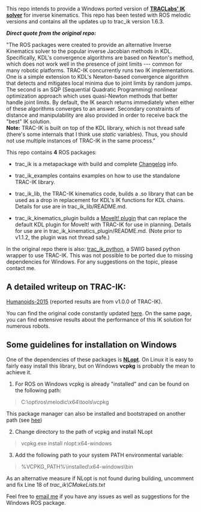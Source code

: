 This repo intends to provide a Windows ported version of [**TRACLabs' IK solver**](https://bitbucket.org/traclabs/trac_ik/src/master/) for inverse kinematics. This repo has been tested with ROS melodic versions and contains all the updates up to trac_ik version 1.6.3. 

***Direct quote from the original repo:***

"The ROS packages were created to provide an alternative
Inverse Kinematics solver to the popular inverse Jacobian methods in KDL.
Specifically, KDL's convergence algorithms are based on Newton's method, which
does not work well in the presence of joint limits --- common for many robotic
platforms.  TRAC-IK concurrently runs two IK implementations.  One is a simple
extension to KDL's Newton-based convergence algorithm that detects and
mitigates local minima due to joint limits by random jumps.  The second is an
SQP (Sequential Quadratic Programming) nonlinear optimization approach which
uses quasi-Newton methods that better handle joint limits.  By default, the IK
search returns immediately when either of these algorithms converges to an
answer.  Secondary constraints of distance and manipulability are also provided 
in order to receive back the "best" IK solution.  
**Note:** TRAC-IK is built on top of the KDL library, which is not thread safe (there's some internals that I think use _static_ variables).  Thus, you should not use multiple instances of TRAC-IK in the same process."

This repo contains **4** ROS packages:

- trac\_ik is a metapackage with build and complete [Changelog](https://bitbucket.org/traclabs/trac_ik/src/HEAD/trac_ik/CHANGELOG.rst) info.

- trac\_ik\_examples contains examples on how to use the standalone TRAC-IK library.

- trac\_ik\_lib, the TRAC-IK kinematics code,
builds a .so library that can be used as a drop in replacement for KDL's IK
functions for KDL chains. Details for use are in trac\_ik\_lib/README.md.

- trac\_ik\_kinematics\_plugin builds a [MoveIt! plugin](http://moveit.ros.org/documentation/concepts/#kinematics) that can
replace the default KDL plugin for MoveIt! with TRAC-IK for use in planning.
Details for use are in trac\_ik\_kinematics\_plugin/README.md. (Note prior to v1.1.2, the plugin was not thread safe.)

In the original repo there is also: [trac\_ik\_python](https://bitbucket.org/traclabs/trac_ik/src/HEAD/trac_ik_python), a SWIG based python wrapper to use TRAC-IK. This was not possible to be ported due to missing dependencies for Windows. For any suggestions on the topic, please contact me.


## A detailed writeup on TRAC-IK:

[Humanoids-2015](https://www.researchgate.net/publication/282852814_TRAC-IK_An_Open-Source_Library_for_Improved_Solving_of_Generic_Inverse_Kinematics) (reported results are from v1.0.0 of TRAC-IK).

You can find the original code constantly updated [here](https://bitbucket.org/traclabs/trac_ik/src/master/). On the same page, you can find extensive results about the performance of this IK solution for numerous robots.

## Some guidelines for installation on Windows

One of the dependencies of these packages is [**NLopt**](https://nlopt.readthedocs.io/en/latest/). On Linux it is easy to fairly easy install this library, but on Windows **vcpkg** is probably the mean to achieve it. 

 1. For ROS on Windows vcpkg is already "installed" and can be found on the following path: 

> C:\opt\ros\melodic\x64\tools\vcpkg

This package manager can also be installed and bootstraped on another path (see [hee](https://github.com/microsoft/vcpkg))

2. Change directory to the path of vcpkg and install NLopt 

> vcpkg.exe install nlopt:x64-windows

3. Add the following path to your system PATH environmental variable:

>  %VCPKG_PATH%\installed\x64-windows\bin

As an alternative measure if NLopt is not found during building, uncomment and fix Line 18 of *trac_ik\CMakeLists.txt*

Feel free to [email me](mailto:kokkalisko@gmail.com) if you have any issues as well as suggestions for the Windows ROS package.

